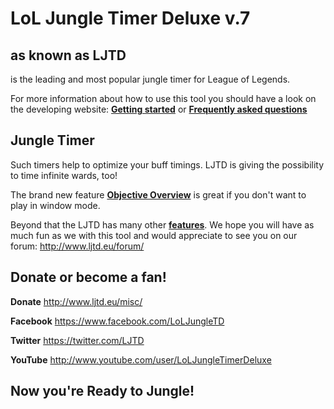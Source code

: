 LoL Jungle Timer Deluxe v.7
=============================
as known as LJTD
----------------
is the leading and most popular jungle timer for League of Legends.

For more information about how to use this tool you should have a look on the developing website:
[**Getting started**](http://www.ljtd.eu/get-started/) or [**Frequently asked questions**](http://www.ljtd.eu/misc/faq/)

Jungle Timer
------------
Such timers help to optimize your buff timings. LJTD is giving the possibility to time infinite wards, too!

The brand new feature [**Objective Overview**](http://www.ljtd.eu/ljtd-6-objective-overview/) is great if you don't want to play in window mode.

Beyond that the LJTD has many other [**features**](http://www.ljtd.eu/features/). We hope you will have as much fun as we with this tool and would appreciate to see you on our forum: http://www.ljtd.eu/forum/

Donate or become a fan!
-----------------------
**Donate** http://www.ljtd.eu/misc/

**Facebook** https://www.facebook.com/LoLJungleTD

**Twitter** https://twitter.com/LJTD

**YouTube** http://www.youtube.com/user/LoLJungleTimerDeluxe

Now you're **Ready to Jungle!**
-------------------------------
